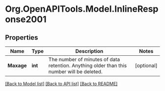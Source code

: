 
# Org.OpenAPITools.Model.InlineResponse2001

## Properties

Name | Type | Description | Notes
------------ | ------------- | ------------- | -------------
**Maxage** | **int** | The number of minutes of data retention. Anything older than this number will be deleted. | [optional] 

[[Back to Model list]](../README.md#documentation-for-models)
[[Back to API list]](../README.md#documentation-for-api-endpoints)
[[Back to README]](../README.md)

